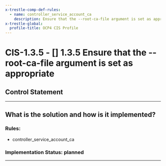 ```yaml
---
x-trestle-comp-def-rules:
  - name: controller_service_account_ca
    description: Ensure that the --root-ca-file argument is set as appropriate
x-trestle-global:
  profile-title: OCP4 CIS Profile
---
```


# CIS-1.3.5 - \[\] 1.3.5 Ensure that the --root-ca-file argument is set as appropriate

## Control Statement

______________________________________________________________________

## What is the solution and how is it implemented?

<!-- For implementation status enter one of: implemented, partial, planned, alternative, not-applicable -->

<!-- Note that the list of rules under ### Rules: is read-only and changes will not be captured after assembly to JSON -->

### Rules:

  - controller_service_account_ca

### Implementation Status: planned

______________________________________________________________________
